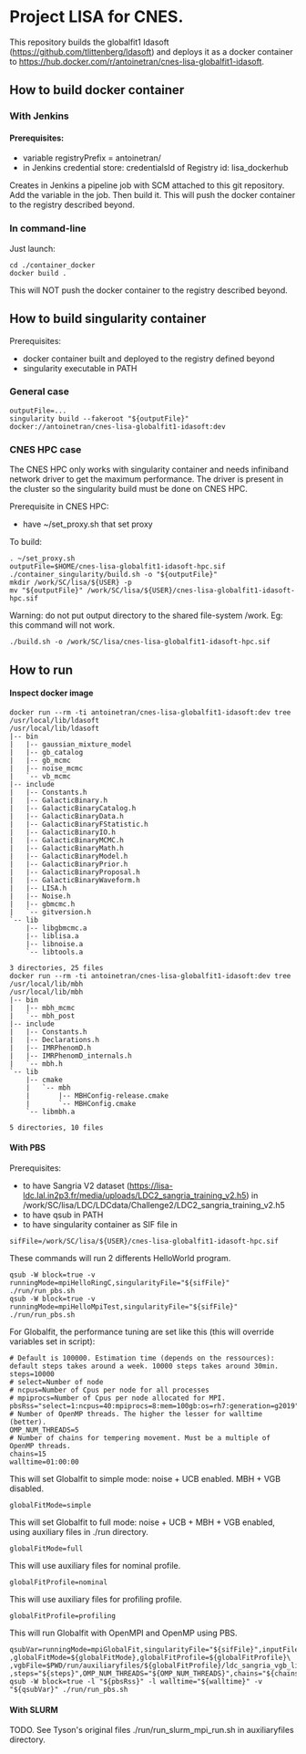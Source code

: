 # Project LISA for CNES.

This repository builds the globalfit1 Idasoft (https://github.com/tlittenberg/ldasoft) and deploys it as a docker container to https://hub.docker.com/r/antoinetran/cnes-lisa-globalfit1-idasoft.

## How to build docker container

### With Jenkins

#### Prerequisites:

- variable registryPrefix = antoinetran/
- in Jenkins credential store: credentialsId of Registry id: lisa_dockerhub

Creates in Jenkins a pipeline job with SCM attached to this git repository. Add the variable in the job. Then build it. This will push the docker container to the registry described beyond.

### In command-line

Just launch:

```
cd ./container_docker
docker build .
```

This will NOT push the docker container to the registry described beyond.

## How to build singularity container

Prerequisites:
* docker container built and deployed to the registry defined beyond
* singularity executable in PATH

### General case

```
outputFile=...
singularity build --fakeroot "${outputFile}" docker://antoinetran/cnes-lisa-globalfit1-idasoft:dev
```

### CNES HPC case

The CNES HPC only works with singularity container and needs infiniband network driver to get the maximum performance. The driver is present in the cluster so the singularity build must be done on CNES HPC. 

Prerequisite in CNES HPC:
* have ~/set_proxy.sh that set proxy

To build:

```
. ~/set_proxy.sh
outputFile=$HOME/cnes-lisa-globalfit1-idasoft-hpc.sif
./container_singularity/build.sh -o "${outputFile}"
mkdir /work/SC/lisa/${USER} -p
mv "${outputFile}" /work/SC/lisa/${USER}/cnes-lisa-globalfit1-idasoft-hpc.sif
```

Warning: do not put output directory to the shared file-system /work. Eg: this command will not work.

```
./build.sh -o /work/SC/lisa/cnes-lisa-globalfit1-idasoft-hpc.sif
```


## How to run

#### Inspect docker image

```
docker run --rm -ti antoinetran/cnes-lisa-globalfit1-idasoft:dev tree /usr/local/lib/ldasoft
/usr/local/lib/ldasoft
|-- bin
|   |-- gaussian_mixture_model
|   |-- gb_catalog
|   |-- gb_mcmc
|   |-- noise_mcmc
|   `-- vb_mcmc
|-- include
|   |-- Constants.h
|   |-- GalacticBinary.h
|   |-- GalacticBinaryCatalog.h
|   |-- GalacticBinaryData.h
|   |-- GalacticBinaryFStatistic.h
|   |-- GalacticBinaryIO.h
|   |-- GalacticBinaryMCMC.h
|   |-- GalacticBinaryMath.h
|   |-- GalacticBinaryModel.h
|   |-- GalacticBinaryPrior.h
|   |-- GalacticBinaryProposal.h
|   |-- GalacticBinaryWaveform.h
|   |-- LISA.h
|   |-- Noise.h
|   |-- gbmcmc.h
|   `-- gitversion.h
`-- lib
    |-- libgbmcmc.a
    |-- liblisa.a
    |-- libnoise.a
    `-- libtools.a

3 directories, 25 files
docker run --rm -ti antoinetran/cnes-lisa-globalfit1-idasoft:dev tree /usr/local/lib/mbh
/usr/local/lib/mbh
|-- bin
|   |-- mbh_mcmc
|   `-- mbh_post
|-- include
|   |-- Constants.h
|   |-- Declarations.h
|   |-- IMRPhenomD.h
|   |-- IMRPhenomD_internals.h
|   `-- mbh.h
`-- lib
    |-- cmake
    |   `-- mbh
    |       |-- MBHConfig-release.cmake
    |       `-- MBHConfig.cmake
    `-- libmbh.a

5 directories, 10 files

```


#### With PBS

Prerequisites:
* to have Sangria V2 dataset (https://lisa-ldc.lal.in2p3.fr/media/uploads/LDC2_sangria_training_v2.h5) in /work/SC/lisa/LDC/LDCdata/Challenge2/LDC2_sangria_training_v2.h5
* to have qsub in PATH
* to have singularity container as SIF file in

```
sifFile=/work/SC/lisa/${USER}/cnes-lisa-globalfit1-idasoft-hpc.sif
```

These commands will run 2 differents HelloWorld program.
```
qsub -W block=true -v runningMode=mpiHelloRingC,singularityFile="${sifFile}" ./run/run_pbs.sh
qsub -W block=true -v runningMode=mpiHelloMpiTest,singularityFile="${sifFile}" ./run/run_pbs.sh
```

For Globalfit, the performance tuning are set like this (this will override variables set in script):
```
# Default is 100000. Estimation time (depends on the ressources): default steps takes around a week. 10000 steps takes around 30min.
steps=10000
# select=Number of node
# ncpus=Number of Cpus per node for all processes
# mpiprocs=Number of Cpus per node allocated for MPI.
pbsRss="select=1:ncpus=40:mpiprocs=8:mem=100gb:os=rh7:generation=g2019"
# Number of OpenMP threads. The higher the lesser for walltime (better).
OMP_NUM_THREADS=5
# Number of chains for tempering movement. Must be a multiple of OpenMP threads.
chains=15
walltime=01:00:00
```

This will set Globalfit to simple mode: noise + UCB enabled. MBH + VGB disabled.

```
globalFitMode=simple
```

This will set Globalfit to full mode: noise + UCB + MBH + VGB enabled, using auxiliary files in ./run directory.

```
globalFitMode=full
```

This will use auxiliary files for nominal profile.

```
globalFitProfile=nominal
```

This will use auxiliary files for profiling profile.

```
globalFitProfile=profiling
```


This will run Globalfit with OpenMPI and OpenMP using PBS.

```
qsubVar=runningMode=mpiGlobalFit,singularityFile="${sifFile}",inputFile=/work/SC/lisa/LDC/LDCdata/Challenge2/LDC2_sangria_training_v2.h5\
,globalFitMode=${globalFitMode},globalFitProfile=${globalFitProfile}\
,vgbFile=$PWD/run/auxiliaryfiles/${globalFitProfile}/ldc_sangria_vgb_list.dat,mbhDirectory=$PWD/run/auxiliaryfiles/${globalFitProfile}/,ucbDirectory=$PWD/run/auxiliaryfiles/${globalFitProfile}/\
,steps="${steps}",OMP_NUM_THREADS="${OMP_NUM_THREADS}",chains="${chains}"
qsub -W block=true -l "${pbsRss}" -l walltime="${walltime}" -v "${qsubVar}" ./run/run_pbs.sh
```

#### With SLURM

TODO.
See Tyson's original files ./run/run_slurm_mpi_run.sh in auxiliaryfiles directory.

